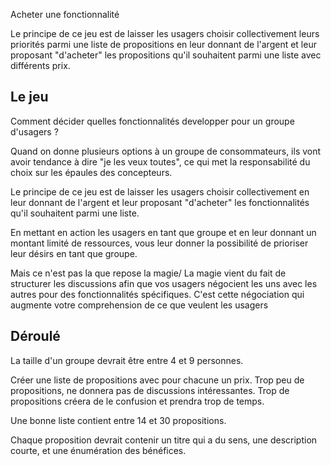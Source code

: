 Acheter une fonctionnalité

Le principe de ce jeu est de laisser les usagers choisir collectivement leurs priorités parmi une liste de propositions en leur donnant de l'argent et leur proposant "d'acheter" les propositions qu'il souhaitent parmi une liste avec différents prix.

## Le jeu

Comment décider quelles fonctionnalités developper pour un groupe d'usagers ?

Quand on donne plusieurs options à un groupe de consommateurs, ils vont avoir tendance à dire "je les veux toutes", ce qui met la responsabilité du choix sur les épaules des concepteurs.

Le principe de ce jeu est de laisser les usagers choisir collectivement en leur donnant de l'argent et leur proposant "d'acheter" les fonctionnalités qu'il souhaitent parmi une liste.

En mettant en action les usagers en tant que groupe et en leur donnant un montant limité de ressources, vous leur donner la possibilité de prioriser leur désirs en tant que groupe. 

Mais ce n'est pas la que repose la magie/ La magie vient du fait de structurer les discussions afin que vos usagers négocient les uns avec les autres pour des fonctionnalités spécifiques. C'est cette négociation qui augmente votre comprehension de ce que veulent les usagers

## Déroulé

La taille d'un groupe devrait être entre 4 et 9 personnes.

Créer une liste de propositions avec pour chacune un prix.  Trop peu de propositions, ne donnera pas de discussions intéressantes. Trop de propositions créera de le confusion et prendra trop de temps.

Une bonne liste contient entre 14 et 30 propositions. 

Chaque proposition devrait contenir un titre qui a du sens, une description courte, et une énumération des bénéfices.



